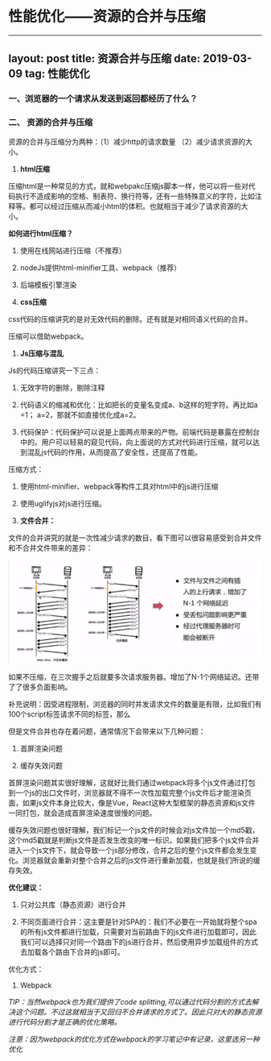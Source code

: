性能优化——资源的合并与压缩
==========================
---
layout: post
title: 资源合并与压缩
date: 2019-03-09 
tag: 性能优化
---


### 一、浏览器的一个请求从发送到返回都经历了什么？

### 二、  资源的合并与压缩

资源的合并与压缩分为两种：（1）减少http的请求数量 （2）减少请求资源的大小。

1.  **html压缩**

压缩html是一种常见的方式，就和webpakc压缩js脚本一样，他可以将一些对代码执行不造成影响的空格、制表符、换行符等，还有一些特殊意义的字符，比如注释等。都可以经过压缩从而减小html的体积。也就相当于减少了请求资源的大小。

**如何进行html压缩？**

1.  使用在线网站进行压缩（不推荐）

2.  nodeJs提供html-minifier工具、webpack（推荐）

3.  后端模板引擎渲染

4.  **css压缩**

css代码的压缩讲究的是对无效代码的删除。还有就是对相同语义代码的合并。

压缩可以借助webpack。

1.  **Js压缩与混乱**

Js的代码压缩讲究一下三点：

1.  无效字符的删除，剔除注释

2.  代码语义的缩减和优化：比如把长的变量名变成a、b这样的短字符。再比如a =1；
    a=2，那就不如直接优化成a=2。

3.  代码保护：代码保护可以说是上面两点带来的产物。前端代码是暴露在控制台中的。用户可以轻易的窥见代码，向上面说的方式对代码进行压缩，就可以达到混乱js代码的作用，从而提高了安全性，还提高了性能。

压缩方式：

1.  使用html-minifier、webpack等构件工具对html中的js进行压缩

2.  使用uglifyjs对js进行压缩。

3.  **文件合并：**

文件的合并讲究的就是一次性减少请求的数目，看下图可以很容易感受到合并文件和不合并文件带来的差异：

![](/images/posts/2019-07-23-XNYH-ziyuanyasuo/5bcda74334028a551b023382b72ddee5.png)

如果不压缩，在三次握手之后就要多次请求服务器。增加了N-1个网络延迟。还带了了很多负面影响。

补充说明：因受进程限制，浏览器的同时并发请求文件的数量是有限，比如我们有100个script标签请求不同的标签，那么

但是文件合并也存在着问题，通常情况下会带来以下几种问题：

1.  首屏渲染问题

2.  缓存失效问题

首屏渲染问题其实很好理解，这就好比我们通过webpack将多个js文件通过打包到一个js的出口文件时，浏览器就不得不一次性加载完整个js文件后才能渲染页面，如果js文件本身比较大，像是Vue，React这种大型框架的静态资源和js文件一同打包，就会造成首屏渲染速度很慢的问题。

缓存失效问题也很好理解，我们标记一个js文件的时候会对js文件加一个md5戳，这个md5戳就是判断js文件是否发生改变的唯一标识。如果我们把多个js文件合并进入一个js文件下，就会导致一个js部分修改，合并之后的整个js文件都会发生变化。浏览器就会重新对整个合并之后的js文件进行重新加载，也就是我们所说的缓存失效。

**优化建议：**

1.  只对公共库（静态资源）进行合并

2.  不同页面进行合并：这主要是针对SPA的：我们不必要在一开始就将整个spa的所有js文件都进行加载，只需要对当前路由下的js文件进行加载即可，因此我们可以选择只对同一个路由下的js进行合并，然后使用异步加载组件的方式去加载各个路由下合并的js即可。

优化方式：

1.  Webpack


*TIP：当然webpack也为我们提供了code
splitting,可以通过代码分割的方式去解决这个问题。不过这就相当于又回归不合并请求的方式了。因此只对大的静态资源进行代码分割才是正确的优化策略。*

*注意：因为webpack的优化方式在webpack的学习笔记中有记录，这里选另一种优化*

